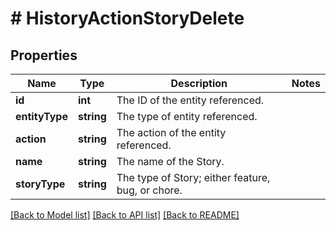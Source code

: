 # # HistoryActionStoryDelete

## Properties

Name | Type | Description | Notes
------------ | ------------- | ------------- | -------------
**id** | **int** | The ID of the entity referenced. |
**entityType** | **string** | The type of entity referenced. |
**action** | **string** | The action of the entity referenced. |
**name** | **string** | The name of the Story. |
**storyType** | **string** | The type of Story; either feature, bug, or chore. |

[[Back to Model list]](../../README.md#models) [[Back to API list]](../../README.md#endpoints) [[Back to README]](../../README.md)
